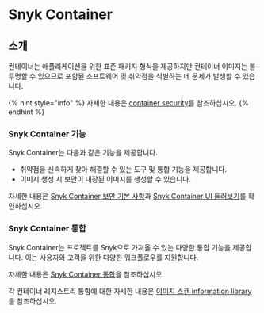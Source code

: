 # Snyk Container

## 소개

컨테이너는 애플리케이션을 위한 표준 패키지 형식을 제공하지만 컨테이너 이미지는 불투명할 수 있으므로 포함된 소프트웨어 및 취약점을 식별하는 데 문제가 발생할 수 있습니다.

{% hint style="info" %}
자세한 내용은 [container security](https://snyk.io/learn/container-security/)를 참조하십시오.
{% endhint %}

### Snyk Container 기능

Snyk Container는 다음과 같은 기능을 제공합니다.

* 취약점을 신속하게 찾아 해결할 수 있는 도구 및 통합 기능을 제공합니다.
* 이미지 생성 시 보안이 내장된 이미지를 생성할 수 있습니다.

자세한 내용은 [Snyk Container 보안 기본 사항](snyk-container-security-basics/)과 [Snyk Container UI 둘러보기](getting-around-the-snyk-container-ui/)를 확인하십시오.

### Snyk Container 통합

Snyk Container는 프로젝트를 Snyk으로 가져올 수 있는 다양한 통합 기능을 제공합니다. 이는 사용자와 고객을 위한 다양한 워크플로우를 지원합니다.

자세한 내용은 [Snyk Container 통합](snyk-container-security-basics/#snyk-container)을 참조하십시오.

각 컨테이너 레지스트리 통합에 대한 자세한 내용은 [이미지 스캔 information library](image-scanning-library/)를 참조하십시오.
